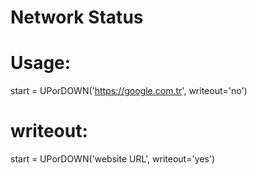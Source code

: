 # Network Status

# Usage:
start = UPorDOWN('https://google.com.tr', writeout='no')

# writeout:
start = UPorDOWN('website URL', writeout='yes')
